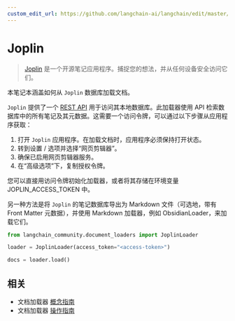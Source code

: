 ```yaml
---
custom_edit_url: https://github.com/langchain-ai/langchain/edit/master/docs/docs/integrations/document_loaders/joplin.ipynb
---
```


# Joplin

>[Joplin](https://joplinapp.org/) 是一个开源笔记应用程序。捕捉您的想法，并从任何设备安全访问它们。

本笔记本涵盖如何从 `Joplin` 数据库加载文档。

`Joplin` 提供了一个 [REST API](https://joplinapp.org/api/references/rest_api/) 用于访问其本地数据库。此加载器使用 API 检索数据库中的所有笔记及其元数据。这需要一个访问令牌，可以通过以下步骤从应用程序获取：

1. 打开 `Joplin` 应用程序。在加载文档时，应用程序必须保持打开状态。
2. 转到设置 / 选项并选择“网页剪辑器”。
3. 确保已启用网页剪辑器服务。
4. 在“高级选项”下，复制授权令牌。

您可以直接用访问令牌初始化加载器，或者将其存储在环境变量 JOPLIN_ACCESS_TOKEN 中。

另一种方法是将 `Joplin` 的笔记数据库导出为 Markdown 文件（可选地，带有 Front Matter 元数据），并使用 Markdown 加载器，例如 ObsidianLoader，来加载它们。


```python
from langchain_community.document_loaders import JoplinLoader
```


```python
loader = JoplinLoader(access_token="<access-token>")
```


```python
docs = loader.load()
```

## 相关

- 文档加载器 [概念指南](/docs/concepts/#document-loaders)
- 文档加载器 [操作指南](/docs/how_to/#document-loaders)